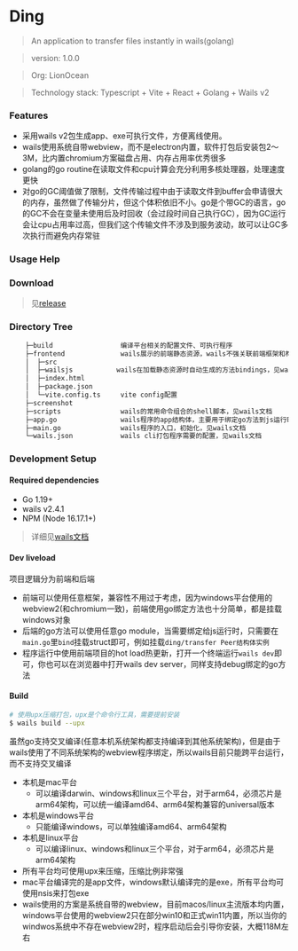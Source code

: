 # Ding

> An application to transfer files instantly in wails(golang)

> version:  1.0.0

> Org:  LionOcean

> Technology stack:  Typescript + Vite + React + Golang + Wails v2

### Features
 * 采用wails v2包生成app、exe可执行文件，方便离线使用。
 * wails使用系统自带webview，而不是electron内置，软件打包后安装包2～3M，比内置chromium方案磁盘占用、内存占用率优秀很多
 * golang的go routine在读取文件和cpu计算会充分利用多核处理器，处理速度更快
 * 对go的GC阈值做了限制，文件传输过程中由于读取文件到buffer会申请很大的内存，虽然做了传输分片，但这个体积依旧不小。go是个带GC的语言，go的GC不会在变量未使用后及时回收（会过段时间自己执行GC），因为GC运行会让cpu占用率过高，但我们这个传输文件不涉及到服务波动，故可以让GC多次执行而避免内存常驻

### Usage Help

### Download
> 见[release](https://github.com/LionOcean/Ding/releases)
 
### Directory Tree
``` bash
    ├─build                 编译平台相关的配置文件、可执行程序
    ├─frontend              wails展示的前端静态资源，wails不强关联前端框架和构建工具
    │  ├─src
    │  ├─wailsjs           wails在加载静态资源时自动生成的方法bindings，见wails文档
    │  ├─index.html
    │  ├─package.json
    │  └─vite.config.ts     vite config配置
    ├─screenshot  
    ├─scripts               wails的常用命令组合的shell脚本，见wails文档
    ├─app.go                wails程序的app结构体，主要用于绑定go方法到js运行时，见wails文档
    ├─main.go               wails程序的入口，初始化，见wails文档
    └─wails.json            wails cli打包程序需要的配置，见wails文档
```

### Development Setup
#### Required dependencies
- Go 1.19+
- wails v2.4.1
- NPM (Node 16.17.1+)
> 详细见[wails文档](https://wails.io/zh-Hans/docs/gettingstarted/installation)

#### Dev liveload
项目逻辑分为前端和后端
- 前端可以使用任意框架，兼容性不用过于考虑，因为windows平台使用的webview2(和chromium一致)，前端使用go绑定方法也十分简单，都是挂载windows对象
- 后端的go方法可以使用任意go module，当需要绑定给js运行时，只需要在`main.go`里`bind`挂载struct即可，例如挂载`ding/transfer Peer结构体实例`
- 程序运行中使用前端项目的hot load热更新，打开一个终端运行`wails dev`即可，你也可以在浏览器中打开wails dev server，同样支持debug绑定的go方法

#### Build
```bash
# 使用upx压缩打包，upx是个命令行工具，需要提前安装
$ wails build --upx
```
虽然go支持交叉编译(任意本机系统架构都支持编译到其他系统架构)，但是由于wails使用了不同系统架构的webview程序绑定，所以wails目前只能跨平台运行，而不支持交叉编译

- 本机是mac平台
    - 可以编译darwin、windows和linux三个平台，对于arm64，必须芯片是arm64架构，可以统一编译amd64、arm64架构兼容的universal版本
- 本机是windows平台
    - 只能编译windows，可以单独编译amd64、arm64架构
- 本机是linux平台
    - 可以编译linux、windows和linux三个平台，对于arm64，必须芯片是arm64架构
- 所有平台均可使用upx来压缩，压缩比例非常强
- mac平台编译完的是app文件，windows默认编译完的是exe，所有平台均可使用nsis来打包exe
- wails使用的方案是系统自带的webview，目前macos/linux主流版本均内置，windows平台使用的webview2只在部分win10和正式win11内置，所以当你的windwos系统中不存在webview2时，程序启动后会引导你安装，大概118M左右
